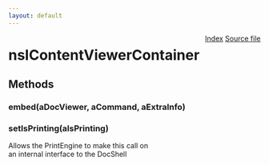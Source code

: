 ```yaml
---
layout: default
---
```

<div class='links' style='float:right'><a href="../index.html">Index</a>
<a href="http://dxr.mozilla.org/mozilla-central/source/docshell/base/nsIContentViewerContainer.idl">Source file</a>
</div>

# nsIContentViewerContainer #

## Methods ##

### embed(aDocViewer, aCommand, aExtraInfo) ###

### setIsPrinting(aIsPrinting) ###
  
Allows the PrintEngine to make this call on   
an internal interface to the DocShell  
  
